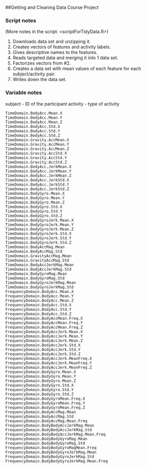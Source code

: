 ##Getting and Cleaning Data Course Project

### Script notes
(More notes in the script: <scriptForTidyData.R>)

1. Downloads data set and unzipping it.
2. Creates vectors of features and activity labels.
3. Gives descriptive names to the features.
4. Reads targeted data and merging it into 1 data set.
5. Factorizes vectors from #2.
6. Creates a data set with mean values of each feature for each subject/activity pair.
7. Writes down the data set.

### Variable notes

subject - ID of the participant
activity - type of activity


    TimeDomain.BodyAcc.Mean.X
    TimeDomain.BodyAcc.Mean.Y
    TimeDomain.BodyAcc.Mean.Z
    TimeDomain.BodyAcc.Std.X
    TimeDomain.BodyAcc.Std.Y
    TimeDomain.BodyAcc.Std.Z
    TimeDomain.Gravity.AccMean.X
    TimeDomain.Gravity.AccMean.Y
    TimeDomain.Gravity.AccMean.Z
    TimeDomain.Gravity.AccStd.X
    TimeDomain.Gravity.AccStd.Y
    TimeDomain.Gravity.AccStd.Z
    TimeDomain.BodyAcc.JerkMean.X
    TimeDomain.BodyAcc.JerkMean.Y
    TimeDomain.BodyAcc.JerkMean.Z
    TimeDomain.BodyAcc.JerkStd.X
    TimeDomain.BodyAcc.JerkStd.Y
    TimeDomain.BodyAcc.JerkStd.Z
    TimeDomain.BodyGyro.Mean.X
    TimeDomain.BodyGyro.Mean.Y
    TimeDomain.BodyGyro.Mean.Z
    TimeDomain.BodyGyro.Std.X
    TimeDomain.BodyGyro.Std.Y
    TimeDomain.BodyGyro.Std.Z
    TimeDomain.BodyGyroJerk.Mean.X
    TimeDomain.BodyGyroJerk.Mean.Y
    TimeDomain.BodyGyroJerk.Mean.Z
    TimeDomain.BodyGyroJerk.Std.X
    TimeDomain.BodyGyroJerk.Std.Y
    TimeDomain.BodyGyroJerk.Std.Z
    TimeDomain.BodyAccMag.Mean
    TimeDomain.BodyAccMag.Std
    TimeDomain.GravityAccMag.Mean
    TimeDomain.GravityAccMag.Std
    TimeDomain.BodyAccJerkMag.Mean
    TimeDomain.BodyAccJerkMag.Std
    TimeDomain.BodyGyroMag.Mean
    TimeDomain.BodyGyroMag.Std
    TimeDomain.BodyGyroJerkMag.Mean
    TimeDomain.BodyGyroJerkMag.Std
    FrequencyDomain.BodyAcc.Mean.X
    FrequencyDomain.BodyAcc.Mean.Y
    FrequencyDomain.BodyAcc.Mean.Z
    FrequencyDomain.BodyAcc.Std.X
    FrequencyDomain.BodyAcc.Std.Y
    FrequencyDomain.BodyAcc.Std.Z
    FrequencyDomain.BodyAccMean.Freq.X
    FrequencyDomain.BodyAccMean.Freq.Y
    FrequencyDomain.BodyAccMean.Freq.Z
    FrequencyDomain.BodyAccJerk.Mean.X
    FrequencyDomain.BodyAccJerk.Mean.Y
    FrequencyDomain.BodyAccJerk.Mean.Z
    FrequencyDomain.BodyAccJerk.Std.X
    FrequencyDomain.BodyAccJerk.Std.Y
    FrequencyDomain.BodyAccJerk.Std.Z
    FrequencyDomain.BodyAccJerk.MeanFreq.X
    FrequencyDomain.BodyAccJerk.MeanFreq.Y
    FrequencyDomain.BodyAccJerk.MeanFreq.Z
    FrequencyDomain.BodyGyro.Mean.X
    FrequencyDomain.BodyGyro.Mean.Y
    FrequencyDomain.BodyGyro.Mean.Z
    FrequencyDomain.BodyGyro.Std.X
    FrequencyDomain.BodyGyro.Std.Y
    FrequencyDomain.BodyGyro.Std.Z
    FrequencyDomain.BodyGyroMean.Freq.X
    FrequencyDomain.BodyGyroMean.Freq.Y
    FrequencyDomain.BodyGyroMean.Freq.Z
    FrequencyDomain.BodyAccMag.Mean
    FrequencyDomain.BodyAccMag.Std
    FrequencyDomain.BodyAccMag.Mean.Freq
    FrequencyDomain.BodyBodyAccJerkMag.Mean
    FrequencyDomain.BodyBodyAccJerkMag.Std
    FrequencyDomain.BodyBodyAccJerkMag.Mean.Freq
    FrequencyDomain.BodyBodyGyroMag.Mean
    FrequencyDomain.BodyBodyGyroMag.Std
    FrequencyDomain.BodyBodyGyroMagMean.Freq
    FrequencyDomain.BodyBodyGyroJerkMag.Mean
    FrequencyDomain.BodyBodyGyroJerkMag.Std
    FrequencyDomain.BodyBodyGyroJerkMag.Mean.Freq
